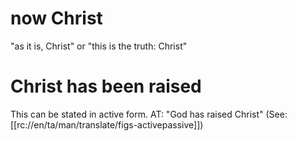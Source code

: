 # now Christ

"as it is, Christ" or "this is the truth: Christ"

# Christ has been raised

This can be stated in active form. AT: "God has raised Christ" (See: [[rc://en/ta/man/translate/figs-activepassive]])